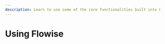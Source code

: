 ```yaml
---
description: Learn to use some of the core functionalities built into Flowise
---
```


# Using Flowise

